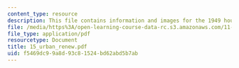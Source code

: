 ```yaml
---
content_type: resource
description: This file contains information and images for the 1949 housing act.
file: /media/https%3A/open-learning-course-data-rc.s3.amazonaws.com/11-001j-introduction-to-urban-design-and-development-spring-2006/f5469dc99a8d93c81524bd62abd5b7ab_15_urban_renew.pdf
file_type: application/pdf
resourcetype: Document
title: 15_urban_renew.pdf
uid: f5469dc9-9a8d-93c8-1524-bd62abd5b7ab
---
```

